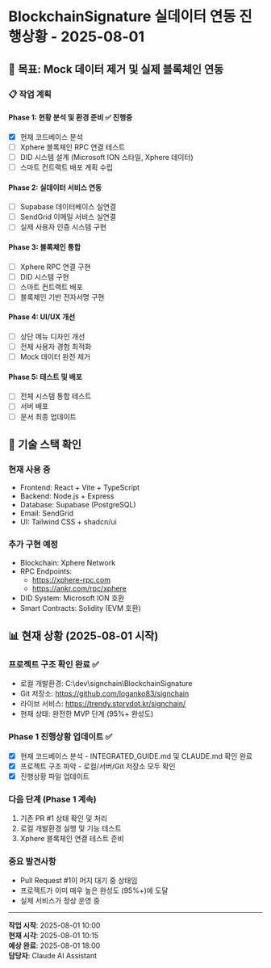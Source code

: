 # BlockchainSignature 실데이터 연동 진행상황 - 2025-08-01

## 🎯 목표: Mock 데이터 제거 및 실제 블록체인 연동

### 📋 작업 계획

#### Phase 1: 현황 분석 및 환경 준비 ✅ 진행중
- [x] 현재 코드베이스 분석
- [ ] Xphere 블록체인 RPC 연결 테스트
- [ ] DID 시스템 설계 (Microsoft ION 스타일, Xphere 데이터)
- [ ] 스마트 컨트랙트 배포 계획 수립

#### Phase 2: 실데이터 서비스 연동
- [ ] Supabase 데이터베이스 실연결
- [ ] SendGrid 이메일 서비스 실연결
- [ ] 실제 사용자 인증 시스템 구현

#### Phase 3: 블록체인 통합
- [ ] Xphere RPC 연결 구현
- [ ] DID 시스템 구현
- [ ] 스마트 컨트랙트 배포
- [ ] 블록체인 기반 전자서명 구현

#### Phase 4: UI/UX 개선
- [ ] 상단 메뉴 디자인 개선
- [ ] 전체 사용자 경험 최적화
- [ ] Mock 데이터 완전 제거

#### Phase 5: 테스트 및 배포
- [ ] 전체 시스템 통합 테스트
- [ ] 서버 배포
- [ ] 문서 최종 업데이트

## 🔧 기술 스택 확인

### 현재 사용 중
- Frontend: React + Vite + TypeScript
- Backend: Node.js + Express
- Database: Supabase (PostgreSQL)
- Email: SendGrid
- UI: Tailwind CSS + shadcn/ui

### 추가 구현 예정
- Blockchain: Xphere Network
- RPC Endpoints: 
  - https://xphere-rpc.com
  - https://ankr.com/rpc/xphere
- DID System: Microsoft ION 호환
- Smart Contracts: Solidity (EVM 호환)

## 📊 현재 상황 (2025-08-01 시작)

### 프로젝트 구조 확인 완료 ✅
- 로컬 개발환경: C:\dev\signchain\BlockchainSignature
- Git 저장소: https://github.com/loganko83/signchain
- 라이브 서비스: https://trendy.storydot.kr/signchain/
- 현재 상태: 완전한 MVP 단계 (95%+ 완성도)

### Phase 1 진행상황 업데이트 ✅
- [x] 현재 코드베이스 분석 - INTEGRATED_GUIDE.md 및 CLAUDE.md 확인 완료
- [x] 프로젝트 구조 파악 - 로컬/서버/Git 저장소 모두 확인
- [x] 진행상황 파일 업데이트

### 다음 단계 (Phase 1 계속)
1. 기존 PR #1 상태 확인 및 처리
2. 로컬 개발환경 실행 및 기능 테스트
3. Xphere 블록체인 연결 테스트 준비

### 중요 발견사항
- Pull Request #1이 머지 대기 중 상태임
- 프로젝트가 이미 매우 높은 완성도 (95%+)에 도달
- 실제 서비스가 정상 운영 중

---
**작업 시작**: 2025-08-01 10:00  
**현재 시각**: 2025-08-01 10:15  
**예상 완료**: 2025-08-01 18:00  
**담당자**: Claude AI Assistant
